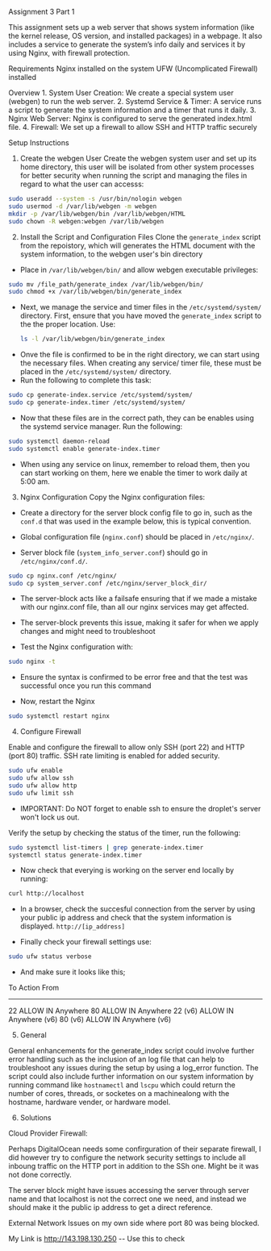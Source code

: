 Assignment 3 Part 1

This assignment sets up a web server that shows system information (like the kernel release, OS version, and installed packages) in a webpage.
It also includes a service to generate the system’s info daily and services it by using Nginx, with firewall protection.

Requirements
    Nginx installed on the system
    UFW (Uncomplicated Firewall) installed

Overview
	1. System User Creation: We create a special system user (webgen) to run the web server.
	2. Systemd Service & Timer: A service runs a script to generate the system information and a timer that runs it daily.
	3. Nginx Web Server: Nginx is configured to serve the generated index.html file.
	4. Firewall: We set up a firewall to allow SSH and HTTP traffic securely

Setup Instructions

 1. Create the webgen User
  Create the webgen system user and set up its home directory, this user will be isolated from other system processes 
  for better security when running the script and managing the files in regard to what the user can accesss:

```bash
sudo useradd --system -s /usr/bin/nologin webgen
sudo usermod -d /var/lib/webgen -m webgen
mkdir -p /var/lib/webgen/bin /var/lib/webgen/HTML
sudo chown -R webgen:webgen /var/lib/webgen
```
 
 
 2. Install the Script and Configuration Files
  Clone the `generate_index` script from the repoistory, which will generates the HTML document with the system information, to the webgen user's bin directory
  - Place in `/var/lib/webgen/bin/` and allow webgen executable privileges:

```bash
sudo mv /file_path/generate_index /var/lib/webgen/bin/
sudo chmod +x /var/lib/webgen/bin/generate_index
```
  - Next, we manage the service and timer files in the `/etc/systemd/system/` directory. First, ensure that you have moved the `generate_index` script to the the proper location.
  Use:
    ```bash
    ls -l /var/lib/webgen/bin/generate_index
    ```
  - Onve the file is confirmed to be in the right directory, we can start using the necessary files. When creating any service/ timer file, these must be placed in the `/etc/systemd/system/` directory. 
  - Run the following to complete this task:

  ```bash
  sudo cp generate-index.service /etc/systemd/system/
  sudo cp generate-index.timer /etc/systemd/system/ 
  ```

  - Now that these files are in the correct path, they can be enables using the systemd service manager. Run the following:
  ```bash
  sudo systemctl daemon-reload
  sudo systemctl enable generate-index.timer
  ```
  - When using any service on linux, remember to reload them, then you can start working on them, here we enable the timer to work daily at 5:00 am.
  
3. Nginx Configuration
  Copy the Nginx configuration files:
  - Create a directory for the server block config file to go in, such as the `conf.d` that was used in the example below, this is typical convention.

   - Global configuration file (`nginx.conf`) should be placed in `/etc/nginx/`.
   - Server block file (`system_info_server.conf`) should go in `/etc/nginx/conf.d/`.

 
  ```bash
  sudo cp nginx.conf /etc/nginx/
  sudo cp system_server.conf /etc/nginx/server_block_dir/
  ```

  - The server-block acts like a failsafe ensuring that if we made a mistake with our nginx.conf file, than all our nginx services may get affected. 
  - The server-block prevents this issue, making it safer for when we apply changes and might need to troubleshoot

 - Test the Nginx configuration with:
  ```bash
  sudo nginx -t 
  ```
 - Ensure the syntax is confirmed to be error free and that the test was successful once you run this command

 - Now, restart the Nginx

```bash
sudo systemctl restart nginx
```

4. Configure Firewall

Enable and configure the firewall to allow only SSH (port 22) and HTTP (port 80) traffic. SSH rate limiting is enabled for added security.

```bash
sudo ufw enable
sudo ufw allow ssh
sudo ufw allow http
sudo ufw limit ssh
```

- IMPORTANT: Do NOT forget to enable ssh to ensure the droplet's server won't lock us out.

Verify the setup by checking the status of the timer, run the following:

```bash
sudo systemctl list-timers | grep generate-index.timer
systemctl status generate-index.timer
```

 - Now check that everying is working on the server end locally by running:
 ```bash
 curl http://localhost
 ```

 - In a browser, check the succesful connection from the server by using your public ip address and check that the system information is displayed. 
 `http://[ip_address]`

 - Finally check your firewall settings use:
 ```bash
 sudo ufw status verbose
 ```

 - And make sure it looks like this;

 To                         Action      From
--                         ------      ----
22                         ALLOW IN    Anywhere
80                         ALLOW IN    Anywhere
22 (v6)                    ALLOW IN    Anywhere (v6)
80 (v6)                    ALLOW IN    Anywhere (v6)


5. General

 General enhancements for the generate_index script could involve further error handling such as the inclusion of an log file that can help to troubleshoot any issues during the setup by using a log_error function. The script could also include further information on our system information by running command like `hostnamectl` and `lscpu` which could return the number of cores, threads, or socketes on a machinealong with the hostname, hardware vender, or hardware model.


6. Solutions

 Cloud Provider Firewall:

 Perhaps DigitalOcean needs some confirguration of their separate firewall, I did however try to configure the network security settings to include all inboung traffic on the HTTP port in addition to the SSh one. Might be it was not done correctly.

 The server block might have issues accessing the server through server name and that localhost is not the correct one we need, and instead we should make it the public ip address to get a direct reference.

 External Network Issues on my own side where port 80 was being blocked.

 
My Link is http://143.198.130.250 -- Use this to check


